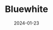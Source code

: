 ---  
layout: startup_page  
title: "Bluewhite"  
id: "bluewhite.co"  
permalink: "/bluewhitebluewhite.co01232024/"  
website: "https://www.bluewhite.co/"  
funding_round: "Series C"  
funding_amount: "$39M"  
investors: "Insight Partners, Alumni Ventures, LIP Ventures, Entrée Capital, Jesselson, Peregrine Ventures"  
about: "Bluewhite provides Robot-as-a-Service (RaaS) for autonomous farming, reducing crop production costs by up to 75%. Their solution combines hardware and software, retrofitting existing tractors with autonomous technology and data-driven insights for improved farm management. This increases yields and profitability while addressing challenges like labor shortages and rising operational costs."  
markets: "Agriculture, Robotics, AI, Autonomous Vehicles, Drones, Machinery Manufacturing"  
hq: "Tel Aviv, Tel Aviv, Israel"  
founded_year: "2017"  
linkedin: "https://www.linkedin.com/company/bluewhite"  
twitter: "https://twitter.com/_BW_Robotics"  
instagram: ""  
facebook: "https://www.facebook.com/Blue-White-Robotics-102163897945056"  
crunchbase: "https://www.crunchbase.com/organization/blue-white-robotics"  
pitchbook: "https://pitchbook.com/profiles/company/434442-79"  

date_display: "23-Jan-2024"  
date: "2024-01-23"

# SEO Optimization  
meta_title: "Bluewhite - Series C Funding ($39M)"  
meta_description: "Bluewhite, Bluewhite provides Robot-as-a-Service (RaaS) for autonomous farming, reducing crop production costs by up to 75%. Their solution combines hardware and..."  
meta_keywords: "Bluewhite, Agriculture, Robotics, AI, Autonomous Vehicles, Drones, Machinery Manufacturing, Series C funding"  
canonical_url: "https://startup.projectstartups.com/bluewhitebluewhite.co01232024/"  
---